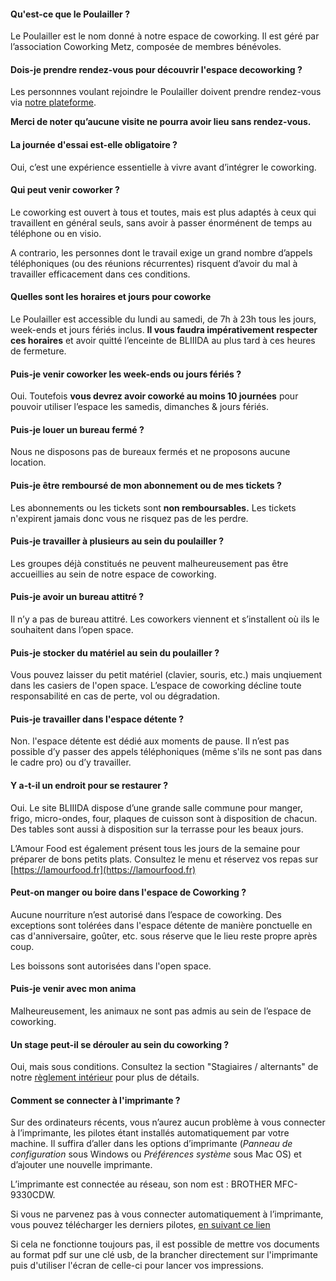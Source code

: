 #### Qu'est-ce que le Poulailler ?

Le Poulailler est le nom donné à notre espace de coworking. Il est géré par l’association Coworking Metz, composée de membres bénévoles. 

#### Dois-je prendre rendez-vous pour découvrir l'espace decoworking ?

Les personnnes voulant rejoindre le Poulailler doivent prendre rendez-vous via [notre plateforme](https://rejoindre.coworking-metz.fr).

**Merci de noter qu’aucune visite ne pourra avoir lieu sans rendez-vous.**

#### La journée d'essai est-elle obligatoire ?

Oui, c’est une expérience essentielle à vivre avant d’intégrer le coworking.

#### Qui peut venir coworker ?

Le coworking est ouvert à tous et toutes, mais est plus adaptés à ceux qui travaillent en général seuls, sans avoir à passer énorménent de temps au téléphone ou en visio. 

A contrario, les personnes dont le travail exige un grand nombre d’appels téléphoniques (ou des réunions récurrentes) risquent d’avoir du mal à travailler efficacement dans ces conditions.

#### Quelles sont les horaires et jours pour coworke

Le Poulailler est accessible du lundi au samedi, de 7h à 23h tous les jours, week-ends et jours fériés inclus. **Il vous faudra impérativement respecter ces horaires** et avoir quitté l’enceinte de BLIIIDA au plus tard à ces heures de fermeture.

#### Puis-je venir coworker les week-ends ou jours fériés ?

Oui. Toutefois **vous devrez avoir coworké au moins 10 journées** pour pouvoir utiliser l’espace les samedis, dimanches & jours fériés.

#### Puis-je louer un bureau fermé ?

Nous ne disposons pas de bureaux fermés et ne proposons aucune location.

#### Puis-je être remboursé de mon abonnement ou de mes tickets ?

Les abonnements ou les tickets sont **non remboursables.** Les tickets n'expirent jamais donc vous ne risquez pas de les perdre.

#### Puis-je travailler à plusieurs au sein du poulailler ?

Les groupes déjà constitués ne peuvent malheureusement pas être accueillies au sein de notre espace de coworking.

#### Puis-je avoir un bureau attitré ?

Il n’y a pas de bureau attitré. Les coworkers viennent et s’installent où ils le souhaitent dans l’open space.

#### Puis-je stocker du matériel au sein du poulailler ?

Vous pouvez laisser du petit matériel (clavier, souris, etc.) mais unqiuement dans les casiers de l'open space. L’espace de coworking décline toute responsabilité en cas de perte, vol ou dégradation.


#### Puis-je travailler dans l'espace détente ?

Non. l'espace détente est dédié aux moments de pause. Il n’est pas possible d’y passer des appels téléphoniques (même s'ils ne sont pas dans le cadre pro) ou d’y travailler.

#### Y a-t-il un endroit pour se restaurer ?

Oui. Le site BLIIIDA dispose d’une grande salle commune pour manger, frigo, micro-ondes, four, plaques de cuisson sont à disposition de chacun. Des tables sont aussi à disposition sur la terrasse pour les beaux jours.

L’Amour Food est également présent tous les jours de la semaine pour préparer de bons petits plats. Consultez le menu et réservez vos repas sur [https://lamourfood.fr](https://lamourfood.fr)

#### Peut-on manger ou boire dans l'espace de Coworking ?

Aucune nourriture n’est autorisé dans l’espace de coworking. Des exceptions sont tolérées dans l'espace détente de manière ponctuelle en cas d'anniversaire, goûter, etc. sous réserve que le lieu reste propre après coup.

Les boissons sont autorisées dans l'open space.

#### Puis-je venir avec mon anima

Malheureusement, les animaux ne sont pas admis au sein de l’espace de coworking.

#### Un stage peut-il se dérouler au sein du coworking ?

Oui, mais sous conditions. Consultez la section "Stagiaires / alternants" de notre [règlement intérieur](https://www.coworking-metz.fr/reglement-interieur/) pour plus de détails.

#### Comment se connecter à l'imprimante ?

Sur des ordinateurs récents, vous n’aurez aucun problème à vous connecter à l’imprimante, les pilotes étant installés automatiquement par votre machine. Il suffira d’aller dans les options d’imprimante (_Panneau de configuration_ sous Windows ou _Préférences système_ sous Mac OS) et d’ajouter une nouvelle imprimante.

L’imprimante est connectée au réseau, son nom est : BROTHER MFC-9330CDW.

Si vous ne parvenez pas à vous connecter automatiquement à l’imprimante, vous pouvez télécharger les derniers pilotes, [en suivant ce lien](http://support.brother.com/g/b/downloadtop.aspx?c=fr&lang=fr&prod=mfc9330cdw\_us\_eu\_as)

Si cela ne fonctionne toujours pas, il est possible de mettre vos documents au format pdf sur une clé usb, de la brancher directement sur l'imprimante puis d'utiliser l'écran de celle-ci pour lancer vos impressions.
